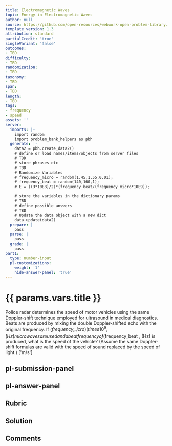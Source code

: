```yaml
---
title: Electromagnetic Waves
topic: Energy in Electromagnetic Waves
author: null
source: https://github.com/open-resources/webwork-open-problem-library/tree/master/Contrib/BrockPhysics/College_Physics_Urone/24.Electromagnetic_Waves/24-04.Energy_in_Electromagnetic_Waves/NU_U17_24_04_012.pg
template_version: 1.3
attribution: standard
partialCredit: 'true'
singleVariant: 'false'
outcomes:
- TBD
difficulty:
- TBD
randomization:
- TBD
taxonomy:
- TBD
span:
- TBD
length:
- TBD
tags:
- frequency
- speed
assets: ''
server:
  imports: |-
    import random
    import problem_bank_helpers as pbh
  generate: |-
    data2 = pbh.create_data2()
    # define or load names/items/objects from server files
    # TBD
    # store phrases etc
    # TBD
    # Randomize Variables
    # frequency_micro = random(1.45,1.55,0.01);
    # frequency_beat = random(140,160,1);
    # E = ((3*10E8)/2)*(frequency_beat/(frequency_micro*10E9));

    # store the variables in the dictionary params
    # TBD
    # define possible answers
    # TBD
    # Update the data object with a new dict
    data.update(data2)
  prepare: |
    pass
  parse: |
    pass
  grade: |
    pass
part1:
  type: number-input
  pl-customizations:
    weight: '1'
    hide-answer-panel: 'true'
---
```


# {{ params.vars.title }} 


Police radar determines the speed of motor vehicles using the same Doppler-shift technique employed for ultrasound in medical diagnostics. Beats are produced by mixing the double Doppler-shifted echo with the original frequency. If ($frequency_micro) (times 10^9 , (Hz) microwaves are used and a beat frequency of ($frequency_beat , (Hz) is produced, what is the speed of the vehicle? (Assume the same Doppler-shift formulas are valid with the speed of sound replaced by the speed of light.)
['m/s']

## pl-submission-panel 


## pl-answer-panel 


## Rubric 


## Solution 


## Comments 


